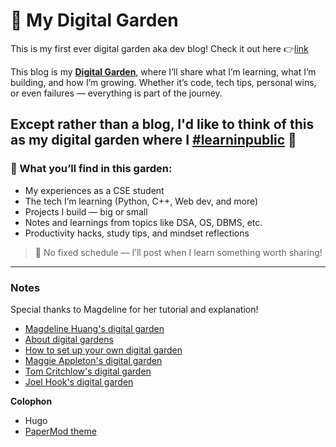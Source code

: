 # 🎯 My Digital Garden

This is my first ever digital garden aka dev blog! Check it out here 👉[link]([https://szg-zone.github.io/DigitalGarden/])

This blog is my [**Digital Garden**]([https://szg-zone.github.io/DigitalGarden/]), where I’ll share what I’m learning, what I’m building, and how I’m growing. Whether it’s code, tech tips, personal wins, or even failures — everything is part of the journey.

Except rather than a blog, I'd like to think of this as my digital garden where I [#learninpublic](https://www.swyx.io/learn-in-public/) 📝
---

### 🌱 What you’ll find in this garden:

- My experiences as a CSE student
- The tech I’m learning (Python, C++, Web dev, and more)
- Projects I build — big or small
- Notes and learnings from topics like DSA, OS, DBMS, etc.
- Productivity hacks, study tips, and mindset reflections

> 🧠 No fixed schedule — I’ll post when I learn something worth sharing!

---

### Notes

Special thanks to Magdeline for her tutorial and explanation!
- [Magdeline Huang\'s digital garden](https://magdelinehuang.com/)
- [About digital gardens](https://www.technologyreview.com/2020/09/03/1007716/digital-gardens-let-you-cultivate-your-own-little-bit-of-the-internet/)
- [How to set up your own digital garden](https://nesslabs.com/digital-garden-set-up#:~:text=A%20digital%20garden%20is%20an,to%20be%20cultivated%20in%20public.)
- [Maggie Appleton\'s digital garden](https://maggieappleton.com/garden)
- [Tom Critchlow\'s digital garden](https://tomcritchlow.com/wiki/)
- [Joel Hook\'s digital garden](https://joelhooks.com/digital-garden)

**Colophon**
- Hugo
- [PaperMod theme](https://github.com/adityatelange/hugo-PaperMod)
